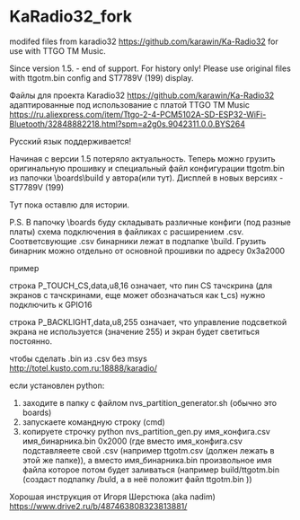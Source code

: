 # KaRadio32_fork
modifed files from karadio32 https://github.com/karawin/Ka-Radio32
for use with TTGO TM Music.

Since version 1.5. - end of support. For history only!
Please use original files with ttgotm.bin config and ST7789V (199) display.

Файлы для проекта Karadio32 https://github.com/karawin/Ka-Radio32
адаптированные под использование с платой TTGO TM Music
https://ru.aliexpress.com/item/Ttgo-2-4-PCM5102A-SD-ESP32-WiFi-Bluetooth/32848882218.html?spm=a2g0s.9042311.0.0.BYS264

Русский язык поддерживается!

Начиная с версии 1.5 потеряло актуальность. Теперь можно грузить оригинальную прошивку и специальный файл конфигурации ttgotm.bin из папочки \boards\build у автора(или тут). Дисплей в новых версиях - ST7789V (199)

Тут пока оставлю для истории. 

P.S. В папочку \boards буду складывать различные конфиги (под разные платы)
схема подключения в файликах с расширением .csv. Соответсвующие .csv бинарники лежат в подпапке \build. Грузить бинарник можно отдельно от основной прошивки по адресу 0x3a2000

пример 

строка P_TOUCH_CS,data,u8,16
означает, что пин CS тачскрина (для экранов с тачскринами, еще может обозначаться как t_cs) нужно подключить к GPIO16

строка P_BACKLIGHT,data,u8,255
означает, что управление подсветкой экрана не используется (значение 255) и экран будет светиться постоянно.

чтобы сделать .bin из .csv без msys
http://totel.kusto.com.ru:18888/karadio/

если установлен python:
1. заходите в папку с файлом nvs_partition_generator.sh (обычно это boards)
2. запускаете командную строку (cmd)
3. копируете строчку python nvs_partition_gen.py имя_конфига.csv имя_бинарника.bin 0x2000 (где вместо имя_конфига.csv подставляеете свой .csv (например ttgotm.csv (должен лежать в этой же папке)), а вместо имя_бинарника.bin произвольное имя файла которое потом будет заливаться (например build/ttgotm.bin (создаст подпапку /buld, а в неё положит файл ttgotm.bin ))

Хорошая инструкция от Игоря Шерстюка (aka nadim)
https://www.drive2.ru/b/487463808323813881/
